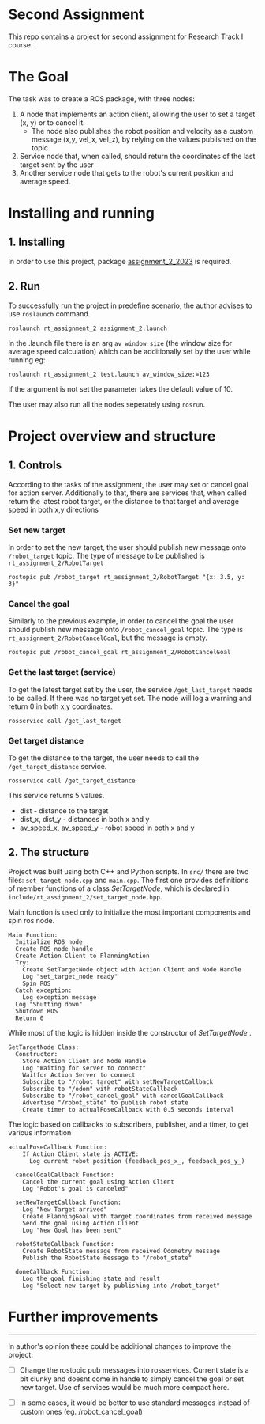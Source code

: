 Second Assignment
================================

This repo contains a project for second assignment for Research Track I course.

# The Goal
The task was to create a ROS package, with three nodes:
1. A node that implements an action client, allowing the user to set a target (x, y) or to cancel it. 
    - The node also publishes the robot position and velocity as a custom message (x,y, vel_x, vel_z), by relying on the values published on the topic
2. Service node that, when called, should return the coordinates of the last target sent by the user
3. Another service node that gets to the robot's current position and average speed.


# Installing and running
## 1. Installing

In order to use this project, package [assignment_2_2023](https://github.com/CarmineD8/assignment_2_2023) is required.

## 2. Run
To successfully run the project in predefine scenario, the author advises to use `roslaunch` command.

```
roslaunch rt_assignment_2 assignment_2.launch
```

In the .launch file there is an arg `av_window_size` (the window size for average speed calculation) which can be additionally set by the user while running eg:

```
roslaunch rt_assignment_2 test.launch av_window_size:=123
```
If the argument is not set the parameter takes the default value of 10.

The user may also run all the nodes seperately using `rosrun`.

# Project overview and structure

## 1. Controls

According to the tasks of the assignment, the user may set or cancel goal for action server.
Additionally to that, there are services that, when called return the latest robot target, or the distance to that target and average speed in both x,y directions

### Set new target
In order to set the new target, the user should publish new message onto `/robot_target` topic. The type of message to be published is `rt_assignment_2/RobotTarget`

```
rostopic pub /robot_target rt_assignment_2/RobotTarget "{x: 3.5, y: 3}"
```

### Cancel the goal
Similarly to the previous example, in order to cancel the goal the user should publish new message onto `/robot_cancel_goal` topic. The type is `rt_assignment_2/RobotCancelGoal`, but the message is empty.

```
rostopic pub /robot_cancel_goal rt_assignment_2/RobotCancelGoal
```

### Get the last target (service)
To get the latest target set by the user, the service `/get_last_target` needs to be called.
If there was no target yet set. The node will log a warning and return 0 in both x,y coordinates.

```
rosservice call /get_last_target 
```


### Get target distance
To get the distance to the target, the user needs to call the `/get_target_distance` service.

```
rosservice call /get_target_distance 
```
This service returns 5 values. 
- dist - distance to the target
- dist_x, dist_y - distances in both x and y
- av_speed_x, av_speed_y - robot speed in both x and y

## 2. The structure
Project was built using both C++ and Python scripts. In `src/` there are two files: `set_target_node.cpp` and `main.cpp`. The first one provides definitions of member functions of a class *SetTargetNode*, which is declared in `include/rt_assignment_2/set_target_node.hpp`.

Main function is used only to initialize the most important components and spin ros node. 

```
Main Function:
  Initialize ROS node
  Create ROS node handle
  Create Action Client to PlanningAction
  Try:
    Create SetTargetNode object with Action Client and Node Handle
    Log "set_target_node ready"
    Spin ROS
  Catch exception:
    Log exception message
  Log "Shutting down"
  Shutdown ROS
  Return 0
```

While most of the logic is hidden inside the constructor of *SetTargetNode* .

```
SetTargetNode Class:
  Constructor:
    Store Action Client and Node Handle
    Log "Waiting for server to connect"
    Waitfor Action Server to connect
    Subscribe to "/robot_target" with setNewTargetCallback
    Subscribe to "/odom" with robotStateCallback
    Subscribe to "/robot_cancel_goal" with cancelGoalCallback
    Advertise "/robot_state" to publish robot state
    Create timer to actualPoseCallback with 0.5 seconds interval

```

The logic based on callbacks to subscribers, publisher, and a timer, to get various information

```
actualPoseCallback Function:
    If Action Client state is ACTIVE:
      Log current robot position (feedback_pos_x_, feedback_pos_y_)

  cancelGoalCallback Function:
    Cancel the current goal using Action Client
    Log "Robot's goal is canceled"

  setNewTargetCallback Function:
    Log "New Target arrived"
    Create PlanningGoal with target coordinates from received message
    Send the goal using Action Client
    Log "New Goal has been sent"

  robotStateCallback Function:
    Create RobotState message from received Odometry message
    Publish the RobotState message to "/robot_state"

  doneCallback Function:
    Log the goal finishing state and result
    Log "Select new target by publishing into /robot_target"

```

# Further improvements
--------------------
In author's opinion these could be additional changes to improve the project:
- [ ] Change the rostopic pub messages into rosservices. Current state is a bit clunky and doesnt come in hande to simply cancel the goal or set new target. Use of services would be much more compact here. 
- [ ] In some cases, it would be better to use standard messages instead of custom ones (eg. /robot_cancel_goal)

